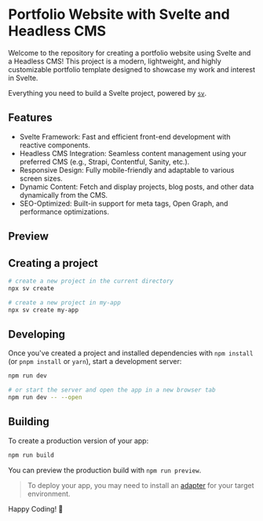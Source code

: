 # Portfolio Website with Svelte and Headless CMS

Welcome to the repository for creating a portfolio website using Svelte and a Headless CMS! This project is a modern, lightweight, and highly customizable portfolio template designed to showcase my work and interest in Svelte.

Everything you need to build a Svelte project, powered by [`sv`](https://github.com/sveltejs/cli).

## Features

- Svelte Framework: Fast and efficient front-end development with reactive components.
- Headless CMS Integration: Seamless content management using your preferred CMS (e.g., Strapi, Contentful, Sanity, etc.).
- Responsive Design: Fully mobile-friendly and adaptable to various screen sizes.
- Dynamic Content: Fetch and display projects, blog posts, and other data dynamically from the CMS.
- SEO-Optimized: Built-in support for meta tags, Open Graph, and performance optimizations.

## Preview

## Creating a project

```bash
# create a new project in the current directory
npx sv create

# create a new project in my-app
npx sv create my-app
```

## Developing

Once you've created a project and installed dependencies with `npm install` (or `pnpm install` or `yarn`), start a development server:

```bash
npm run dev

# or start the server and open the app in a new browser tab
npm run dev -- --open
```

## Building

To create a production version of your app:

```bash
npm run build
```

You can preview the production build with `npm run preview`.

> To deploy your app, you may need to install an [adapter](https://svelte.dev/docs/kit/adapters) for your target environment.

Happy Coding! 🎉
